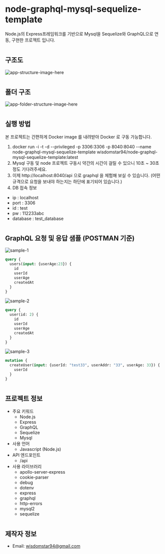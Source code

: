 # node-graphql-mysql-sequelize-template
<!-- Some description here-->
Node.js의 Express프레임워크를 기반으로 Mysql을 Sequelize와 GraphQL으로 연동, 구현한 프로젝트 입니다.
#

## 구조도

![app-structure-image-here](./images/structure_diagram.jpg)

#

## 폴더 구조

![app-folder-structure-image-here](./images/folder_structure.jpg)

#

## 실행 방법

본 프로젝트는 간편하게 Docker image 를 내려받아 Docker 로 구동 가능합니다.

1. docker run -i -t -d --privileged -p 3306:3306 -p 8040:8040 --name node-graphql-mysql-sequelize-template wisdomstar94/node-graphql-mysql-sequelize-template:latest
2. Mysql 구동 및 node 프로젝트 구동시 약간의 시간이 걸릴 수 있으니 10초 ~ 30초 정도 기다려주세요.
3. 이제 http://localhost:8040/api 으로 graphql 을 체험해 보실 수 있습니다. (어떤 규격으로 요청을 보내야 하는지는 하단에 표기되어 있습니다.)
4. DB 접속 정보 
- ip : localhost
- port : 3306
- id : test
- pw : 112233abc
- database : test_database

#

## GraphQL 요청 및 응답 샘플 (POSTMAN 기준)

![sample-1](./images/sample_1.jpg)
```graphql
query {
  users(input: {userAge:23}) {
    id
    userId
    userAge
    createdAt
  }
}
```

![sample-2](./images/sample_2.jpg)
```graphql
query {
  user(id: 2) {
    id
    userId
    userAge
    createdAt
  }
}
```

![sample-3](./images/sample_3.jpg)
```graphql
mutation {
  createUser(input: {userId: "test33", userAddr: "33", userAge: 33}) {
    userId
  }
}
```

#

## 프로젝트 정보
- 주요 키워드
  - Node.js
  - Express
  - GraphQL
  - Sequelize
  - Mysql  
- 사용 언어
  - Javascript (Node.js)
- API 엔드포인트
  - /api
- 사용 라이브러리
  - apollo-server-express
  - cookie-parser
  - debug
  - dotenv
  - express
  - graphql
  - http-errors
  - mysql2
  - sequelize

#

## 제작자 정보

- Email: wisdomstar94@gmail.com


